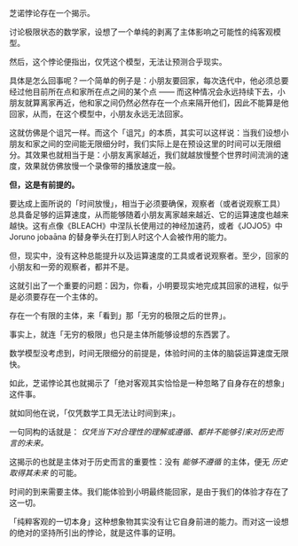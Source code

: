 芝诺悖论存在一个揭示。

讨论极限状态的数学家，设想了一个单纯的剥离了主体影响之可能性的纯客观模型。

然后，这个悖论便指出，仅凭这个模型，无法让预测合乎现实。

具体是怎么回事呢？一个简单的例子是：小朋友要回家，每次迭代中，他必须总要经过他目前所在点和家所在点之间的某个点 —— 而这种情况会永远持续下去，小朋友就算离家再近，他和家之间仍然必然存在一个点来隔开他们，因此不能算是他回家，从而，在这个模型中，小朋友永远无法回家。

这就仿佛是个诅咒一样。而这个「诅咒」的本质，其实可以这样说：当我们设想小朋友和家之间的空间能无限细分时，我们实际上是在预设这里的时间可以无限细分。其效果也就相当于是：小朋友离家越近，我们就越放慢整个世界时间流淌的速度，效果就仿佛放慢一个录像带的播放速度一般。

**但，这是有前提的。**

要达成上面所说的「时间放慢」，相当于必须要确保，观察者（或者说观察工具）总具备足够的运算速度，从而能够随着小朋友离家越来越近、它的运算速度也越来越快。这有点像《BLEACH》中涅队长使用过的神经加速药，或者《JOJO5》中 Joruno jobaāna 的替身拳头在打到人时这个人会被作用的能力。

但，现实中，没有这种总能提升以及运算速度的工具或者说观察者。至少，回家的小朋友和一旁的观察者，都并不是。

这就引出了一个重要的问题：因为，你看，小明要现实地完成其回家的进程，似乎是必须要存在一个主体的。

存在一个有限的主体，来「看到」那「无穷的极限之后的世界」。

事实上，就连「无穷的极限」也只是主体所能够设想的东西罢了。

数学模型没考虑到，时间无限细分的前提是，体验时间的主体的脑袋运算速度无限快。

如此，芝诺悖论其也就揭示了「绝对客观其实恰恰是一种忽略了自身存在的想象」这件事。

就如同他在说，「仅凭数学工具无法让时间到来」。

一句同构的话就是： *仅凭当下对合理性的理解或遵循、都并不能够引来对历史而言的未来。*　

这揭示的也就是主体对于历史而言的重要性：没有 *能够不遵循* 的主体，便无 *历史取得其未来* 的可能。

时间的到来需要主体。我们能体验到小明最终能回家，是由于我们的体验才存在了这一切。

「纯粹客观的一切本身」这种想象物其实没有让它自身前进的能力。而对这一设想的绝对的坚持所引出的悖论，就是这件事的证明。




